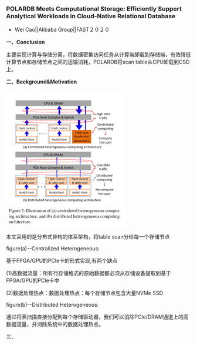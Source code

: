 ### **POLARDB Meets Computational Storage: Efficiently Support Analytical Workloads in Cloud-Native Relational Database**

- Wei Cao||Alibaba Group||FAST２０２０

**一、Conclusion**

主要实现计算与存储分离，将数据密集访问任务从计算端卸载到存储端，有效降低计算节点和存储节点之间的运输消耗，POLARDB将scan table从CPU卸载到CSD上。

**二、Background&Motivation**

<img src="https://raw.githubusercontent.com/Ankang0429/images/main/202211221632390.png" alt="image-20221122163209326"  />

本文采用的是分布式异构的体系架构，将table scan分给每一个存储节点

figure(a)--Centralized Heterogeneous:





基于FPGA/GPU的PCIe卡的形式实现,有两个缺点

(1)高数据流量：所有行存储格式的原始数据都必须从存储设备提取到基于FPGA/GPU的PCIe卡中

(2)数据处理热点：数据处理热点：每个存储节点包含大量NVMe SSD

figure(b)--Distributed Heterogeneous:

通过将表扫描直接分配到每个存储驱动器，我们可以消除PCIe/DRAM通道上的高数据流量，并消除系统中的数据处理热点。

三、

